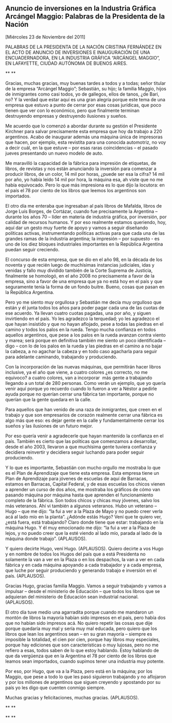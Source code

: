 Anuncio de inversiones en la Industria Gráfica Arcángel Maggio: Palabras de la Presidenta de la Nación
------------------------------------------------------------------------------------------------------

[Miércoles 23 de Noviembre del 2011]

PALABRAS DE LA PRESIDENTA DE LA NACIÓN CRISTINA FERNÁNDEZ EN EL ACTO DE
ANUNCIO DE INVERSIONES E INAUGURACIÓN DE UNA ENCUADERNADORA, EN LA
INDUSTRIA GRÁFICA “ARCÁNGEL MAGGIO”, EN LAFAYETTE, CIUDAD AUTÓNOMA DE
BUENOS AIRES.

** **

Gracias, muchas gracias, muy buenas tardes a todos y a todas; señor
titular de la empresa “Arcángel Maggio”; Sebastián, su hijo; la familia
Maggio, hijos de inmigrantes como casi todos, yo de gallegos, ellos de
tanos, ¿de Bari, no? Y la verdad que estar aquí es una gran alegría
porque este tema de una empresa que estuvo a punto de cerrar por esas
cosas jurídicas, que poco tienen que ver con lo económico, pero que
finalmente terminan destruyendo empresas y destruyendo ilusiones y
sueños.

Me acuerdo que lo comenzó a abordar durante su gestión el Presidente
Kirchner para salvar precisamente esta empresa que hoy da trabajo a 220
argentinos. Acabo de inaugurar además una máquina única de impresoras
que hacen, por ejemplo, esta revistita para una conocida automotriz, no
voy a decir cuál, en la que estuve – por esas raras coincidencias – el
pasado jueves presentando un nuevo modelo de auto.

Me maravilló la capacidad de la fábrica para impresión de etiquetas, de
libros, de revistas y nos están anunciando la inversión para comenzar a
producir libros, de un color, 14 mil por horas, ¿puede ser esa la cifra?
14 mil por año, yo había leído 14 mil por hora, la máquina esa, ah viste
que no me había equivocado. Pero lo que más impresiona es lo que dijo la
locutora: en el país el 78 por ciento de los libros que leemos los
argentinos son importados.

El otro día me enteraba que ingresaban al país libros de Mafalda, libros
de Jorge Luís Borges, de Cortázar, cuando fue precisamente la Argentina
– durante los años 70 – líder en materia de industria gráfica, por
inversión, por calidad de recursos humanos. Y por eso realmente estamos
queriendo, hoy, aquí dar un gesto muy fuerte de apoyo y vamos a seguir
diseñando políticas activas, instrumentando políticas activas para que
cada una de las grandes ramas de la industria argentina; la impresión –
por supuesto - es uno de los diez bloques industriales importantes en la
República Argentina puedan seguir creciendo.

El concurso de esta empresa, que se dio en el año 98, en la década de
los noventa y que recién luego de muchísimas instancias judiciales, idas
y venidas y fallo muy dividido también de la Corte Suprema de Justicia,
finalmente se homologó, en el año 2008 no precisamente a favor de la
empresa, sino a favor de una empresa que ya no está hoy en el país y que
seguramente tenía la forma de un fondo buitre. Bueno, cosas que pasan en
la República Argentina.

Pero yo me siento muy orgullosa y Sebastián me decía muy orgulloso que
están y él junta todos los años para poder pagar cada una de las cuotas
de ese acuerdo. Ya llevan cuatro cuotas pagadas, una por año, y siguen
invirtiendo en el país. Yo les agradezco la terquedad; yo les agradezco
el que hayan insistido y que no hayan aflojado, pese a todas las piedras
en el camino y todos los palos en la rueda. Tengo mucha confianza en
todos aquellos argentinos, que pese a los palos en la rueda avanzan
contra viento y marea; será porque en definitiva también me siento un
poco identificada – digo – con lo de los palos en la rueda y las piedras
en el camino a no bajar la cabeza, a no agachar la cabeza y en todo caso
agacharla para seguir para adelante caminando, trabajando y produciendo.

Con la incorporación de las nuevas máquinas, que permitirán hacer libros
inclusive, ya el año que viene, a cuatro colores ¿es correcto, no me
equivoco? a cuatro colores, van a incorporar  más gente a trabajando
llegando a un total de 280 personas. Como verán un ejemplo, que yo
quería venir aquí porque yo recuerdo cuando lo fueron a ver a Néstor a
pedirle ayuda porque no querían cerrar una fábrica tan importante,
porque no querían que la gente quedara en la calle.

Para aquellos que han venido de una raza de inmigrantes, que creen en el
trabajo y que son empresarios de corazón realmente cerrar una fábrica es
algo más que eso: es dejar gente en la calle y fundamentalmente cerrar
los sueños y las ilusiones de un futuro mejor.

Por eso quería venir a agradecerle que hayan mantenido la confianza en
el país. También es cierto que las políticas que comenzamos a
desarrollar, desde el año 2003, llevaron a que muchísima gente tuviera
confianza y decidiera reinvertir y decidiera seguir luchando para poder
seguir produciendo.

Y lo que es importante, Sebastián con mucho orgullo me mostraba lo que
es el Plan de Aprendizaje que tiene esta empresa. Esta empresa tiene un
Plan de Aprendizaje para jóvenes de escuelas de aquí de Barracas,
estamos en Barracas, Capital Federal, y de esas escuelas los chicos
vienen a aprender un curso de dos años, me mostraba los gráficos de cómo
van pasando máquina por máquina hasta que aprenden el funcionamiento
completo de la fábrica. Son todos chicos y chicas muy jóvenes, salvo los
más veteranos. Ahí vi también a algunos veteranos. Hubo un veterano –
Hugo – que me dijo: “la fui a ver a la Plaza de Mayo y no puedo creer
verla acá al lado mío en la planta”. ¿Adónde estás Hugo? Vení que te
quiero ver, ¿está fuera, está trabajando? Claro donde tiene que estar:
trabajando en la máquina Hugo. Y él muy emocionado me dijo: “la fui a
ver a la Plaza de lejos, y no puedo creer que la esté viendo al lado
mío, parada al lado de la máquina donde trabajo”. (APLAUSOS).

Y quiero decirte Hugo, vení Hugo. (APLAUSOS). Quiero decirte a vos Hugo
y en nombre de todos los Hugos del país que a está Presidenta no
solamente la van a ver en la Plaza o en los despachos, la van a ver en
cada fábrica y en cada máquina apoyando a cada trabajador y a cada
empresa, que luche por seguir produciendo y generando trabajo e
inversión en el país. (APLAUSOS).

Gracias Hugo, gracias familia Maggio. Vamos a seguir trabajando y vamos
a impulsar – desde el ministerio de Educación – que todos los libros que
se adquieran del ministerio de Educación sean industrial nacional.
(APLAUSOS).

El otro día tuve medio una agarradita porque cuando me mandaron un
montón de libros la mayoría habían sido impresos en el país, pero había
dos que no habían sido impresos acá. No quiero repetir las cosas que
dije porque quedaría muy mal y sería muy mal educada, pero quiero que
los libros que lean los argentinos sean – en su gran mayoría – siempre
es imposible la totalidad, el cien por cien, porque hay libros muy
especiales, porque hay ediciones que son características o muy lujosas,
pero no me refiero a esas, todos saben de lo que estoy hablando. Estoy
hablando de que da vergüenza que en la Argentina el 78 por ciento de los
libros que leamos sean importados, cuando supimos tener una industria
muy potente.

Por eso, por Hugo, que va a la Plaza, pero está en la máquina; por los
Maggio, que pese a todo lo que les pasó siguieron trabajando y no
aflojaron y por los millones de argentinos que siguen creyendo y
apostando por su país yo les digo que cuenten conmigo siempre.

Muchas gracias y felicitaciones, muchas gracias. (APLAUSOS).       

** **

** **
